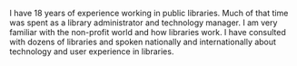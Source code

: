 I have 18 years of experience working in public libraries. Much of that time was spent as a library administrator and technology manager. I am very familiar with the non-profit world and how libraries work. I have consulted with dozens of libraries and spoken nationally and internationally about technology and user experience in libraries.
